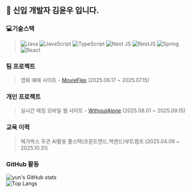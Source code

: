 ## 👋 신입 개발자 김윤우 입니다.

### 💻기술스택
> ![Java](https://img.shields.io/badge/java-%23ED8B00.svg?style=for-the-badge&logo=openjdk&logoColor=white) ![JavaScript](https://img.shields.io/badge/javascript-%23323330.svg?style=for-the-badge&logo=javascript&logoColor=%23F7DF1E)	![TypeScript](https://img.shields.io/badge/typescript-%23007ACC.svg?style=for-the-badge&logo=typescript&logoColor=white) ![Next JS](https://img.shields.io/badge/Next-black?style=for-the-badge&logo=next.js&logoColor=white) ![NestJS](https://img.shields.io/badge/nestjs-%23E0234E.svg?style=for-the-badge&logo=nestjs&logoColor=white) ![Spring](https://img.shields.io/badge/spring-%236DB33F.svg?style=for-the-badge&logo=spring&logoColor=white) ![React](https://img.shields.io/badge/react-%2320232a.svg?style=for-the-badge&logo=react&logoColor=%2361DAFB)

### 팀 프로젝트
> 영화 예매 사이트 - [MovieFlex](https://github.com/FullStackStudy/movie.git) (2025.06.17 ~ 2025.07.15)

### 개인 프로젝트
> 실시간 매칭 모바일 웹 사이트 - [WithoutAlone](https://github.com/yunune96/WA.git) (2025.08.01 ~ 2025.09.15)

### 교육 이력
> 메가박스 주관 AI활용 풀스택(프론트엔드,백엔드)부트캠프 (2025.04.09 ~ 2025.10.31)

### GitHub 활동
![yun's GitHub stats](https://github-readme-stats.vercel.app/api?username=yunune96&count_private=true) <br>
![Top Langs](https://github-readme-stats.vercel.app/api/top-langs/?username=yunune96)
